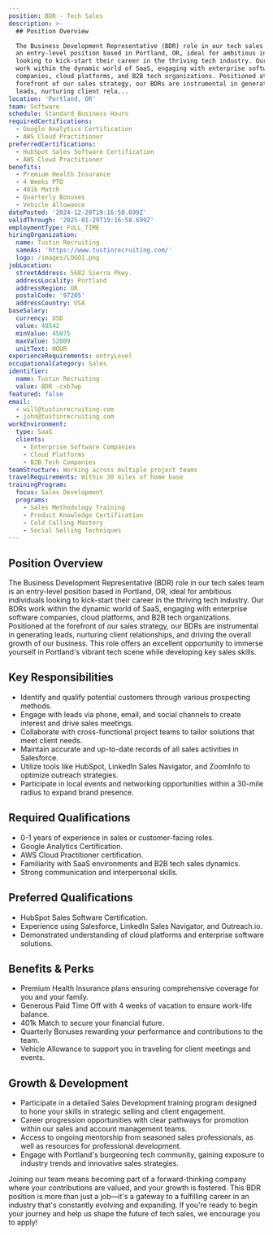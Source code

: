 ```yaml
---
position: BDR - Tech Sales
description: >-
  ## Position Overview

  The Business Development Representative (BDR) role in our tech sales team is
  an entry-level position based in Portland, OR, ideal for ambitious individuals
  looking to kick-start their career in the thriving tech industry. Our BDRs
  work within the dynamic world of SaaS, engaging with enterprise software
  companies, cloud platforms, and B2B tech organizations. Positioned at the
  forefront of our sales strategy, our BDRs are instrumental in generating
  leads, nurturing client rela...
location: 'Portland, OR'
team: Software
schedule: Standard Business Hours
requiredCertifications:
  - Google Analytics Certification
  - AWS Cloud Practitioner
preferredCertifications:
  - HubSpot Sales Software Certification
  - AWS Cloud Practitioner
benefits:
  - Premium Health Insurance
  - 4 Weeks PTO
  - 401k Match
  - Quarterly Bonuses
  - Vehicle Allowance
datePosted: '2024-12-20T19:16:58.699Z'
validThrough: '2025-01-29T19:16:58.699Z'
employmentType: FULL_TIME
hiringOrganization:
  name: Tustin Recruiting
  sameAs: 'https://www.tustinrecruiting.com/'
  logo: /images/LOGO1.png
jobLocation:
  streetAddress: 5682 Sierra Pkwy.
  addressLocality: Portland
  addressRegion: OR
  postalCode: '97205'
  addressCountry: USA
baseSalary:
  currency: USD
  value: 48542
  minValue: 45075
  maxValue: 52009
  unitText: HOUR
experienceRequirements: entryLevel
occupationalCategory: Sales
identifier:
  name: Tustin Recruiting
  value: BDR -cxb7wp
featured: false
email:
  - will@tustinrecruiting.com
  - john@tustinrecruiting.com
workEnvironment:
  type: SaaS
  clients:
    - Enterprise Software Companies
    - Cloud Platforms
    - B2B Tech Companies
teamStructure: Working across multiple project teams
travelRequirements: Within 30 miles of home base
trainingProgram:
  focus: Sales Development
  programs:
    - Sales Methodology Training
    - Product Knowledge Certification
    - Cold Calling Mastery
    - Social Selling Techniques
---
```




## Position Overview
The Business Development Representative (BDR) role in our tech sales team is an entry-level position based in Portland, OR, ideal for ambitious individuals looking to kick-start their career in the thriving tech industry. Our BDRs work within the dynamic world of SaaS, engaging with enterprise software companies, cloud platforms, and B2B tech organizations. Positioned at the forefront of our sales strategy, our BDRs are instrumental in generating leads, nurturing client relationships, and driving the overall growth of our business. This role offers an excellent opportunity to immerse yourself in Portland's vibrant tech scene while developing key sales skills.

## Key Responsibilities
- Identify and qualify potential customers through various prospecting methods.
- Engage with leads via phone, email, and social channels to create interest and drive sales meetings.
- Collaborate with cross-functional project teams to tailor solutions that meet client needs.
- Maintain accurate and up-to-date records of all sales activities in Salesforce.
- Utilize tools like HubSpot, LinkedIn Sales Navigator, and ZoomInfo to optimize outreach strategies.
- Participate in local events and networking opportunities within a 30-mile radius to expand brand presence.

## Required Qualifications
- 0-1 years of experience in sales or customer-facing roles.
- Google Analytics Certification.
- AWS Cloud Practitioner certification.
- Familiarity with SaaS environments and B2B tech sales dynamics.
- Strong communication and interpersonal skills.

## Preferred Qualifications
- HubSpot Sales Software Certification.
- Experience using Salesforce, LinkedIn Sales Navigator, and Outreach.io.
- Demonstrated understanding of cloud platforms and enterprise software solutions.

## Benefits & Perks
- Premium Health Insurance plans ensuring comprehensive coverage for you and your family.
- Generous Paid Time Off with 4 weeks of vacation to ensure work-life balance.
- 401k Match to secure your financial future.
- Quarterly Bonuses rewarding your performance and contributions to the team.
- Vehicle Allowance to support you in traveling for client meetings and events.

## Growth & Development
- Participate in a detailed Sales Development training program designed to hone your skills in strategic selling and client engagement.
- Career progression opportunities with clear pathways for promotion within our sales and account management teams.
- Access to ongoing mentorship from seasoned sales professionals, as well as resources for professional development.
- Engage with Portland's burgeoning tech community, gaining exposure to industry trends and innovative sales strategies.

Joining our team means becoming part of a forward-thinking company where your contributions are valued, and your growth is fostered. This BDR position is more than just a job—it's a gateway to a fulfilling career in an industry that's constantly evolving and expanding. If you're ready to begin your journey and help us shape the future of tech sales, we encourage you to apply!

